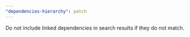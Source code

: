 ```yaml
---
"dependencies-hierarchy": patch
---
```


Do not include linked dependencies in search results if they do not match.

